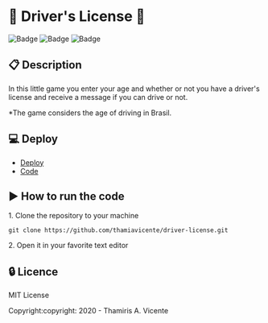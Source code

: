 # :blue_car: Driver's License :blue_car:

![Badge](https://img.shields.io/static/v1?label=Status&message=Conclued&color=brigthgreen&style=flat&logo=STATUS)
![Badge](https://img.shields.io/static/v1?label=Licence&message=MIT&color=blueviolet&style=flat&logo=MIT)
![Badge](https://img.shields.io/static/v1?label=Language&message=JavaScript&color=yellow&style=flat&logo=Javascript)

## :clipboard: Description

<p>In this little game you enter your age and whether or not you have a driver's license and receive a message if you can drive or not.</p>
<p>*The game considers the age of driving in Brasil.</p>

## :computer: Deploy
- [Deploy](https://thamiavicente.github.io/driver-license/driver-license.html)
- [Code](https://github.com/thamiavicente/driver-license/blob/master/driver-license.html)

## :arrow_forward: How to run the code
<p>1. Clone the repository to your machine</p>

```
git clone https://github.com/thamiavicente/driver-license.git
```
<p>2. Open it in your favorite text editor</p>

## :lock: Licence

<p>MIT License</p>
<p>Copyright:copyright: 2020 - Thamiris A. Vicente</p>
